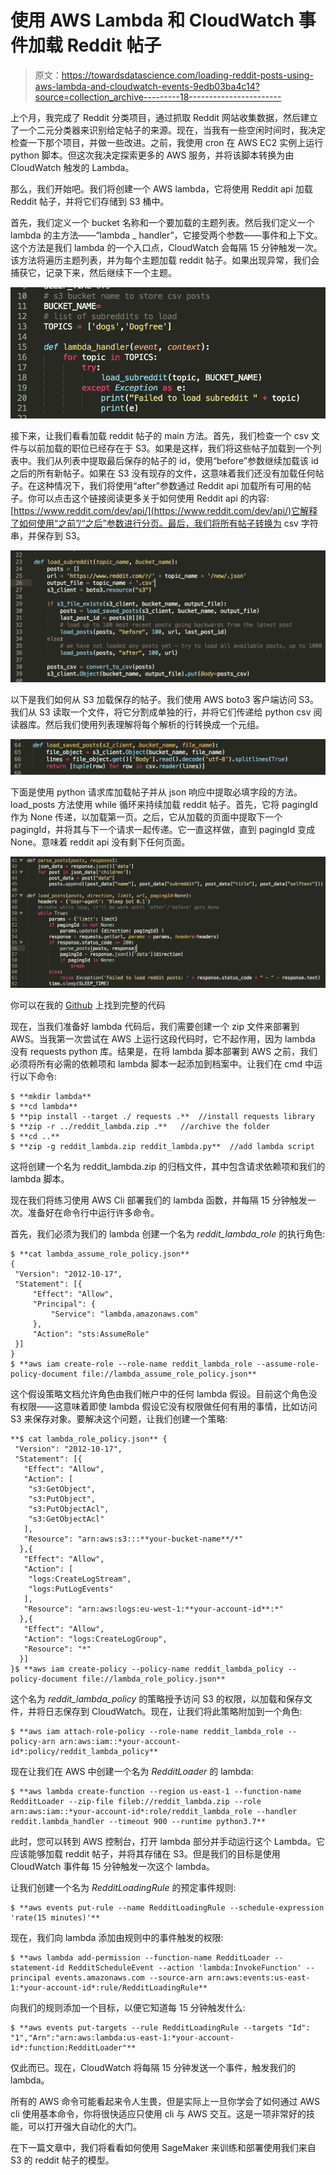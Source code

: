 # 使用 AWS Lambda 和 CloudWatch 事件加载 Reddit 帖子

> 原文：<https://towardsdatascience.com/loading-reddit-posts-using-aws-lambda-and-cloudwatch-events-9edb03ba4c14?source=collection_archive---------18----------------------->

上个月，我完成了 Reddit 分类项目，通过抓取 Reddit 网站收集数据，然后建立了一个二元分类器来识别给定帖子的来源。现在，当我有一些空闲时间时，我决定检查一下那个项目，并做一些改进。之前，我使用 cron 在 AWS EC2 实例上运行 python 脚本。但这次我决定探索更多的 AWS 服务，并将该脚本转换为由 CloudWatch 触发的 Lambda。

那么，我们开始吧。我们将创建一个 AWS lambda，它将使用 Reddit api 加载 Reddit 帖子，并将它们存储到 S3 桶中。

首先，我们定义一个 bucket 名称和一个要加载的主题列表。然后我们定义一个 lambda 的主方法——“lambda _ handler”，它接受两个参数——事件和上下文。这个方法是我们 lambda 的一个入口点，CloudWatch 会每隔 15 分钟触发一次。该方法将遍历主题列表，并为每个主题加载 reddit 帖子。如果出现异常，我们会捕获它，记录下来，然后继续下一个主题。

![](img/3730d3b09230e0d930e3b0d78af1156d.png)

接下来，让我们看看加载 reddit 帖子的 main 方法。首先，我们检查一个 csv 文件与以前加载的职位已经存在于 S3。如果是这样，我们将这些帖子加载到一个列表中。我们从列表中提取最后保存的帖子的 id，使用“before”参数继续加载该 id 之后的所有新帖子。如果在 S3 没有现存的文件，这意味着我们还没有加载任何帖子。在这种情况下，我们将使用“after”参数通过 Reddit api 加载所有可用的帖子。你可以点击这个链接阅读更多关于如何使用 Reddit api 的内容:[https://www.reddit.com/dev/api/](https://www.reddit.com/dev/api/)它解释了如何使用“之前”/“之后”参数进行分页。最后，我们将所有帖子转换为 csv 字符串，并保存到 S3。

![](img/62fdebf7350fd0ce6ae062ec8ba081d7.png)

以下是我们如何从 S3 加载保存的帖子。我们使用 AWS boto3 客户端访问 S3。我们从 S3 读取一个文件，将它分割成单独的行，并将它们传递给 python csv 阅读器库。然后我们使用列表理解将每个解析的行转换成一个元组。

![](img/abf05d4ca72c43df3bb45b789b2165a3.png)

下面是使用 python 请求库加载帖子并从 json 响应中提取必填字段的方法。load_posts 方法使用 while 循环来持续加载 reddit 帖子。首先，它将 pagingId 作为 None 传递，以加载第一页。之后，它从加载的页面中提取下一个 pagingId，并将其与下一个请求一起传递。它一直这样做，直到 pagingId 变成 None。意味着 reddit api 没有剩下任何页面。

![](img/0142f753c2e7b8da19ecfe8c87408398.png)

你可以在我的 [Github](https://github.com/achernyshova/Reddit-NLP-Classification/tree/master/AWS) 上找到完整的代码

现在，当我们准备好 lambda 代码后，我们需要创建一个 zip 文件来部署到 AWS。当我第一次尝试在 AWS 上运行这段代码时，它不起作用，因为 lambda 没有 requests python 库。结果是，在将 lambda 脚本部署到 AWS 之前，我们必须将所有必需的依赖项和 lambda 脚本一起添加到档案中。让我们在 cmd 中运行以下命令:

```
$ **mkdir lambda**
$ **cd lambda**
$ **pip install --target ./ requests .**  //install requests library
$ **zip -r ../reddit_lambda.zip .**   //archive the folder
$ **cd ..**
$ **zip -g reddit_lambda.zip reddit_lambda.py**  //add lambda script
```

这将创建一个名为 reddit_lambda.zip 的归档文件，其中包含请求依赖项和我们的 lambda 脚本。

现在我们将练习使用 AWS Cli 部署我们的 lambda 函数，并每隔 15 分钟触发一次。准备好在命令行中运行许多命令。

首先，我们必须为我们的 lambda 创建一个名为 *reddit_lambda_role* 的执行角色:

```
$ **cat lambda_assume_role_policy.json**
{
 "Version": "2012-10-17",
 "Statement": [{
     "Effect": "Allow",
     "Principal": {
         "Service": "lambda.amazonaws.com"
     },
     "Action": "sts:AssumeRole"
 }]
}
$ **aws iam create-role --role-name reddit_lambda_role --assume-role-policy-document file://lambda_assume_role_policy.json**
```

这个假设策略文档允许角色由我们帐户中的任何 lambda 假设。目前这个角色没有权限——这意味着即使 lambda 假设它没有权限做任何有用的事情，比如访问 S3 来保存对象。要解决这个问题，让我们创建一个策略:

```
**$ cat lambda_role_policy.json** {
 "Version": "2012-10-17",
 "Statement": [{
   "Effect": "Allow",
   "Action": [
    "s3:GetObject",
    "s3:PutObject",
    "s3:PutObjectAcl",
    "s3:GetObjectAcl"
   ],
   "Resource": "arn:aws:s3:::**your-bucket-name**/*"
  },{
   "Effect": "Allow",
   "Action": [
    "logs:CreateLogStream",
    "logs:PutLogEvents"
   ],
   "Resource": "arn:aws:logs:eu-west-1:**your-account-id**:*"
  },{
   "Effect": "Allow",
   "Action": "logs:CreateLogGroup",
   "Resource": "*"
  }]
}$ **aws iam create-policy --policy-name reddit_lambda_policy --policy-document file://lambda_role_policy.json**
```

这个名为 *reddit_lambda_policy* 的策略授予访问 S3 的权限，以加载和保存文件，并将日志保存到 CloudWatch。现在，让我们将此策略附加到一个角色:

```
$ **aws iam attach-role-policy --role-name reddit_lambda_role --policy-arn arn:aws:iam::*your-account-id*:policy/reddit_lambda_policy**
```

现在让我们在 AWS 中创建一个名为 *RedditLoader* 的 lambda:

```
$ **aws lambda create-function --region us-east-1 --function-name RedditLoader --zip-file fileb://reddit_lambda.zip --role arn:aws:iam::*your-account-id*:role/reddit_lambda_role --handler reddit.lambda_handler --timeout 900 --runtime python3.7**
```

此时，您可以转到 AWS 控制台，打开 lambda 部分并手动运行这个 Lambda。它应该能够加载 reddit 帖子，并将其存储在 S3。但是我们的目标是使用 CloudWatch 事件每 15 分钟触发一次这个 lambda。

让我们创建一个名为 *RedditLoadingRule* 的预定事件规则:

```
$ **aws events put-rule --name RedditLoadingRule --schedule-expression 'rate(15 minutes)'**
```

现在，我们向 lambda 添加由规则中的事件触发的权限:

```
$ **aws lambda add-permission --function-name RedditLoader --statement-id RedditScheduleEvent --action 'lambda:InvokeFunction' --principal events.amazonaws.com --source-arn arn:aws:events:us-east-1:*your-account-id*:rule/RedditLoadingRule**
```

向我们的规则添加一个目标，以便它知道每 15 分钟触发什么:

```
$ **aws events put-targets --rule RedditLoadingRule --targets "Id": "1","Arn":"arn:aws:lambda:us-east-1:*your-account-id*:function:RedditLoader"**
```

仅此而已。现在，CloudWatch 将每隔 15 分钟发送一个事件，触发我们的 lambda。

所有的 AWS 命令可能看起来令人生畏，但是实际上一旦你学会了如何通过 AWS cli 使用基本命令，你将很快适应只使用 cli 与 AWS 交互。这是一项非常好的技能，可以打开强大自动化的大门。

在下一篇文章中，我们将看看如何使用 SageMaker 来训练和部署使用我们来自 S3 的 reddit 帖子的模型。
